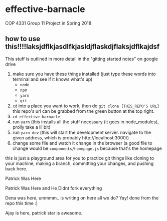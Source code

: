 # effective-barnacle
COP 4331 Group 11 Project in Spring 2018

## how to use this!!!!laksjdflkjasdlfkjasldjflaskdjflaksjdflkajdsf
This stuff is outlined in more detail in the "gitting started notes" on google drive
1. make sure you have these things installed (just type these words into terminal and see if it knows what's up)
    * `node`
    * `npm`
    * `yarn`
    * `git`
2. `cd` into a place you want to work, then do `git clone [THIS_REPO'S URL]` this repo's url can be grabbed from the green button at the top right.
3. `cd effective-barnacle`
4. run `yarn` (this installs all the stuff necessary (it goes in node_modules), prolly take a lil bit)
5. run `yarn dev` (this will start the development server. navigate to the given address, which is probably http://localhost:3000/)
6. change some file and watch it change in the browser (a good file to change would be `components/homepage.js` because that's the homepage


this is just a playground area for you to practice git things like cloning to your machine, making a branch, committing your changes, and pushing back here.

Patrick Was Here

Patrick Was Here and He Didnt fork everything

Dena was here, ummmm.. is writing on here all we do?
Yay! done from the repo this time :)

Ajay is here, patrick star is awesome.
